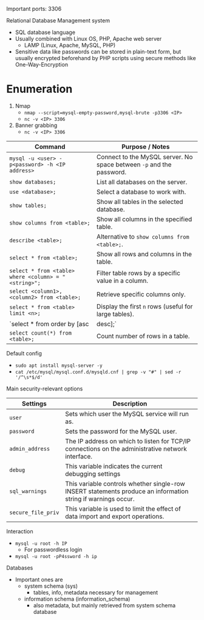 Important ports: 3306

Relational Database Management system
- SQL database language
- Usually combined with Linux OS, PHP, Apache web server
	- LAMP (Linux, Apache, MySQL, PHP)
- Sensitive data like passwords can be stored in plain-text form, but usually encrypted beforehand by PHP scripts using secure methods like One-Way-Encryption


# Enumeration
1. Nmap
	- `nmap --script=mysql-empty-password,mysql-brute -p3306 <IP>`
	- `nc -v <IP> 3306`
2. Banner grabbing
	- `nc -v <IP> 3306`

| Command                                              | Purpose / Notes                                                      |
| ---------------------------------------------------- | -------------------------------------------------------------------- |
| `mysql -u <user> -p<password> -h <IP address>`       | Connect to the MySQL server. No space between `-p` and the password. |
| `show databases;`                                    | List all databases on the server.                                    |
| `use <database>;`                                    | Select a database to work with.                                      |
| `show tables;`                                       | Show all tables in the selected database.                            |
| `show columns from <table>;`                         | Show all columns in the specified table.                             |
| `describe <table>;`                                  | Alternative to `show columns from <table>;`.                         |
| `select * from <table>;`                             | Show all rows and columns in the table.                              |
| `select * from <table> where <column> = "<string>";` | Filter table rows by a specific value in a column.                   |
| `select <column1>, <column2> from <table>;`          | Retrieve specific columns only.                                      |
| `select * from <table> limit <n>;`                   | Display the first `n` rows (useful for large tables).                |
| `select * from order by [asc                         | desc];`                                                              |
| `select count(*) from <table>;`                      | Count number of rows in a table.                                     |

Default config
- `sudo apt install mysql-server -y`
- `cat /etc/mysql/mysql.conf.d/mysqld.cnf | grep -v "#" | sed -r '/^\s*$/d'`

Main security-relevant options

|**Settings**|**Description**|
|---|---|
|`user`|Sets which user the MySQL service will run as.|
|`password`|Sets the password for the MySQL user.|
|`admin_address`|The IP address on which to listen for TCP/IP connections on the administrative network interface.|
|`debug`|This variable indicates the current debugging settings|
|`sql_warnings`|This variable controls whether single-row INSERT statements produce an information string if warnings occur.|
|`secure_file_priv`|This variable is used to limit the effect of data import and export operations.|
Interaction
- `mysql -u root -h IP`
	- For passwordless login
- `mysql -u root -pP4ssword -h ip`

Databases
- Important ones are 
	- system schema (sys)
		- tables, info, metadata necessary for management
	- information schema (information_schema)
		- also metadata, but mainly retrieved from system schema database
